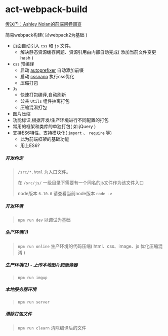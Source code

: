 # act-webpack-build
[传送门：Ashley Nolan的前端问卷调查](https://ashleynolan.co.uk/blog/frontend-tooling-survey-2016-results)

简易webpack构建( 以webpack2为基础 )

- 页面自动引入 `css` 和 `js` 文件。
  - 解决静态资源缓存问题、资源引用由内部自动完成( 添加当前文件变更hash )
- `css` 预编译
  - 启动 [autoprefixer](https://github.com/postcss/autoprefixer) 自动添加前缀
  - 启动 [cssnano](https://www.npmjs.com/package/cssnano) 执行css优化
  - 压缩打包
- `Js`
  - 快速打包编译,自动刷新
  - 公共 `Utils` 组件抽离打包
  - 压缩混淆打包
- 图片压缩
- 功能标识,根据开发/生产环境进行不同配置的打包
- 常用的框架和类库的单独打包( 如:jQuery )
- 支持ES6特性、支持模块化( `import` 、 `require` 等)
  - 此为前端框架的基础功能
  - 用上ES6?

##### 开发约定

>  `/src/*.html` 为入口文件。
>
>  在 `/src/js/` 一级目录下需要有一个同名的js文件作为该文件入口
>
>  node版本 `6.10.0` 请查看当前node版本 `node -v`
>
>  

##### 开发环境

> `npm run dev` 以调试为基础

##### 生产环境(1)

> `npm run online` 生产环境的代码压缩( html、css、image、js 优化压缩混淆 )

##### 生产环境(2) - 上传本地图片到服务器

> `npm run imgup ` 

##### 本地服务器环境

> `npm run server` 

##### 清除打包文件

> `npm run clearn` 清除编译后的文件
